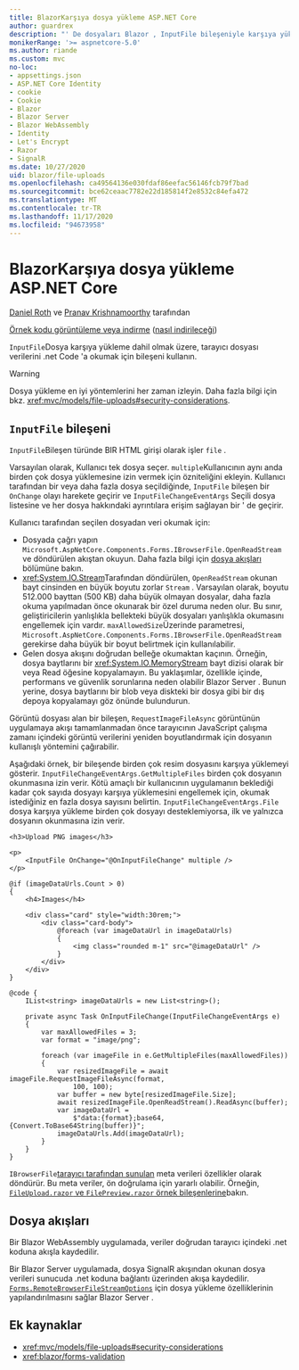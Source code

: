```yaml
---
title: BlazorKarşıya dosya yükleme ASP.NET Core
author: guardrex
description: "' De dosyaları Blazor , InputFile bileşeniyle karşıya yüklemeyi öğrenin."
monikerRange: '>= aspnetcore-5.0'
ms.author: riande
ms.custom: mvc
no-loc:
- appsettings.json
- ASP.NET Core Identity
- cookie
- Cookie
- Blazor
- Blazor Server
- Blazor WebAssembly
- Identity
- Let's Encrypt
- Razor
- SignalR
ms.date: 10/27/2020
uid: blazor/file-uploads
ms.openlocfilehash: ca49564136e030fdaf86eefac56146fcb79f7bad
ms.sourcegitcommit: bce62ceaac7782e22d185814f2e8532c84efa472
ms.translationtype: MT
ms.contentlocale: tr-TR
ms.lasthandoff: 11/17/2020
ms.locfileid: "94673958"
---
```

# <a name="aspnet-core-no-locblazor-file-uploads"></a>BlazorKarşıya dosya yükleme ASP.NET Core

[Daniel Roth](https://github.com/danroth27) ve [Pranav Krishnamoorthy](https://github.com/pranavkm) tarafından

[Örnek kodu görüntüleme veya indirme](https://github.com/dotnet/AspNetCore.Docs/tree/master/aspnetcore/blazor/file-uploads/samples/) ([nasıl indirileceği](xref:index#how-to-download-a-sample))

`InputFile`Dosya karşıya yükleme dahil olmak üzere, tarayıcı dosyası verilerini .net Code 'a okumak için bileşeni kullanın.

> [!WARNING]
> Dosya yükleme en iyi yöntemlerini her zaman izleyin. Daha fazla bilgi için bkz. <xref:mvc/models/file-uploads#security-considerations>.

## <a name="inputfile-component"></a>`InputFile` bileşeni

`InputFile`Bileşen türünde BIR HTML girişi olarak işler `file` .

Varsayılan olarak, Kullanıcı tek dosya seçer. `multiple`Kullanıcının aynı anda birden çok dosya yüklemesine izin vermek için özniteliğini ekleyin. Kullanıcı tarafından bir veya daha fazla dosya seçildiğinde, `InputFile` bileşen bir `OnChange` olayı harekete geçirir ve `InputFileChangeEventArgs` Seçili dosya listesine ve her dosya hakkındaki ayrıntılara erişim sağlayan bir ' de geçirir.

Kullanıcı tarafından seçilen dosyadan veri okumak için:

* Dosyada çağrı yapın `Microsoft.AspNetCore.Components.Forms.IBrowserFile.OpenReadStream` ve döndürülen akıştan okuyun. Daha fazla bilgi için [dosya akışları](#file-streams) bölümüne bakın.
* <xref:System.IO.Stream>Tarafından döndürülen, `OpenReadStream` okunan bayt cinsinden en büyük boyutu zorlar `Stream` . Varsayılan olarak, boyutu 512.000 bayttan (500 KB) daha büyük olmayan dosyalar, daha fazla okuma yapılmadan önce okunarak bir özel duruma neden olur. Bu sınır, geliştiricilerin yanlışlıkla bellekteki büyük dosyaları yanlışlıkla okumasını engellemek için vardır. `maxAllowedSize`Üzerinde parametresi, `Microsoft.AspNetCore.Components.Forms.IBrowserFile.OpenReadStream` gerekirse daha büyük bir boyut belirtmek için kullanılabilir.
* Gelen dosya akışını doğrudan belleğe okumaktan kaçının. Örneğin, dosya baytlarını bir <xref:System.IO.MemoryStream> bayt dizisi olarak bir veya Read öğesine kopyalamayın. Bu yaklaşımlar, özellikle içinde, performans ve güvenlik sorunlarına neden olabilir Blazor Server . Bunun yerine, dosya baytlarını bir blob veya diskteki bir dosya gibi bir dış depoya kopyalamayı göz önünde bulundurun.

Görüntü dosyası alan bir bileşen, `RequestImageFileAsync` görüntünün uygulamaya akışı tamamlanmadan önce tarayıcının JavaScript çalışma zamanı içindeki görüntü verilerini yeniden boyutlandırmak için dosyanın kullanışlı yöntemini çağırabilir.

Aşağıdaki örnek, bir bileşende birden çok resim dosyasını karşıya yüklemeyi gösterir. `InputFileChangeEventArgs.GetMultipleFiles` birden çok dosyanın okunmasına izin verir. Kötü amaçlı bir kullanıcının uygulamanın beklediği kadar çok sayıda dosyayı karşıya yüklemesini engellemek için, okumak istediğiniz en fazla dosya sayısını belirtin. `InputFileChangeEventArgs.File` dosya karşıya yükleme birden çok dosyayı desteklemiyorsa, ilk ve yalnızca dosyanın okunmasına izin verir.

```razor
<h3>Upload PNG images</h3>

<p>
    <InputFile OnChange="@OnInputFileChange" multiple />
</p>

@if (imageDataUrls.Count > 0)
{
    <h4>Images</h4>

    <div class="card" style="width:30rem;">
        <div class="card-body">
            @foreach (var imageDataUrl in imageDataUrls)
            {
                <img class="rounded m-1" src="@imageDataUrl" />
            }
        </div>
    </div>
}

@code {
    IList<string> imageDataUrls = new List<string>();

    private async Task OnInputFileChange(InputFileChangeEventArgs e)
    {
        var maxAllowedFiles = 3;
        var format = "image/png";

        foreach (var imageFile in e.GetMultipleFiles(maxAllowedFiles))
        {
            var resizedImageFile = await imageFile.RequestImageFileAsync(format, 
                100, 100);
            var buffer = new byte[resizedImageFile.Size];
            await resizedImageFile.OpenReadStream().ReadAsync(buffer);
            var imageDataUrl = 
                $"data:{format};base64,{Convert.ToBase64String(buffer)}";
            imageDataUrls.Add(imageDataUrl);
        }
    }
}
```

`IBrowserFile`[tarayıcı tarafından sunulan](https://developer.mozilla.org/docs/Web/API/File#Instance_properties) meta verileri özellikler olarak döndürür. Bu meta veriler, ön doğrulama için yararlı olabilir. Örneğin, [ `FileUpload.razor` ve `FilePreview.razor` örnek bileşenlerine](https://github.com/dotnet/AspNetCore.Docs/tree/master/aspnetcore/blazor/file-uploads/samples/)bakın.

## <a name="file-streams"></a>Dosya akışları

Bir Blazor WebAssembly uygulamada, veriler doğrudan tarayıcı içindeki .net koduna akışla kaydedilir.

Bir Blazor Server uygulamada, dosya SignalR akışından okunan dosya verileri sunucuda .net koduna bağlantı üzerinden akışa kaydedilir. [`Forms.RemoteBrowserFileStreamOptions`](https://github.com/dotnet/aspnetcore/blob/master/src/Components/Web/src/Forms/InputFile/RemoteBrowserFileStreamOptions.cs) için dosya yükleme özelliklerinin yapılandırılmasını sağlar Blazor Server .

## <a name="additional-resources"></a>Ek kaynaklar

* <xref:mvc/models/file-uploads#security-considerations>
* <xref:blazor/forms-validation>
